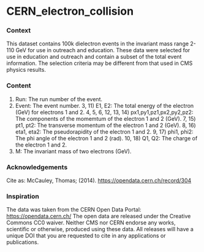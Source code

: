 # CERN_electron_collision


### Context
This dataset contains 100k dielectron events in the invariant mass range 2-110 GeV for use in outreach and education. These data were selected for use in education and outreach and contain a subset of the total event information. The selection criteria may be different from that used in CMS physics results.

### Content
1) Run: The run number of the event.
2) Event: The event number.
3, 11) E1, E2: The total energy of the electron (GeV) for electrons 1 and 2.
4, 5, 6, 12, 13, 14) px1,py1,pz1,px2,py2,pz2: The components of the momemtum of the electron 1 and 2 (GeV).
7, 15) pt1, pt2: The transverse momentum of the electron 1 and 2 (GeV).
8, 16) eta1, eta2: The pseudorapidity of the electron 1 and 2.
9, 17) phi1, phi2: The phi angle of the electron 1 and 2 (rad).
10, 18) Q1, Q2: The charge of the electron 1 and 2.
19) M: The invariant mass of two electrons (GeV).

### Acknowledgements
Cite as: McCauley, Thomas; (2014). https://opendata.cern.ch/record/304

### Inspiration
The data was taken from the CERN Open Data Portal: https://opendata.cern.ch/
The open data are released under the Creative Commons CC0 waiver. Neither CMS nor CERN endorse any works, scientific or otherwise, produced using these data. All releases will have a unique DOI that you are requested to cite in any applications or publications.
